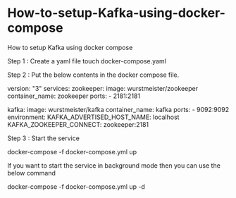 # How-to-setup-Kafka-using-docker-compose
How to setup Kafka using docker compose

Step 1 : Create a yaml file
touch docker-compose.yaml

Step 2 : Put the below contents in the docker compose file.

version: "3"
services:
  zookeeper:
    image: wurstmeister/zookeeper
    container_name: zookeeper
    ports:
    - 2181:2181

  kafka:
    image: wurstmeister/kafka
    container_name: kafka
    ports:
    - 9092:9092
    environment:
      KAFKA_ADVERTISED_HOST_NAME: localhost
      KAFKA_ZOOKEEPER_CONNECT: zookeeper:2181
      
Step 3 : Start the service 

docker-compose -f docker-compose.yml up

If you want to start the service in background mode then you can use the below command

docker-compose -f docker-compose.yml up -d
